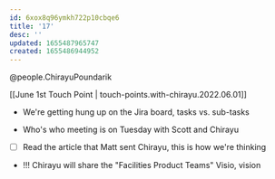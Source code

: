 ```yaml
---
id: 6xox8q96ymkh722p10cbqe6
title: '17'
desc: ''
updated: 1655487965747
created: 1655486944952
---
```


@people.ChirayuPoundarik

[[June 1st Touch Point | touch-points.with-chirayu.2022.06.01]]


- We're getting hung up on the Jira board, tasks vs. sub-tasks

- Who's who meeting is on Tuesday with Scott and Chirayu
- [ ] Read the article that Matt sent Chirayu, this is how we're thinking

- !!! Chirayu will share the "Facilities Product Teams" Visio, vision 